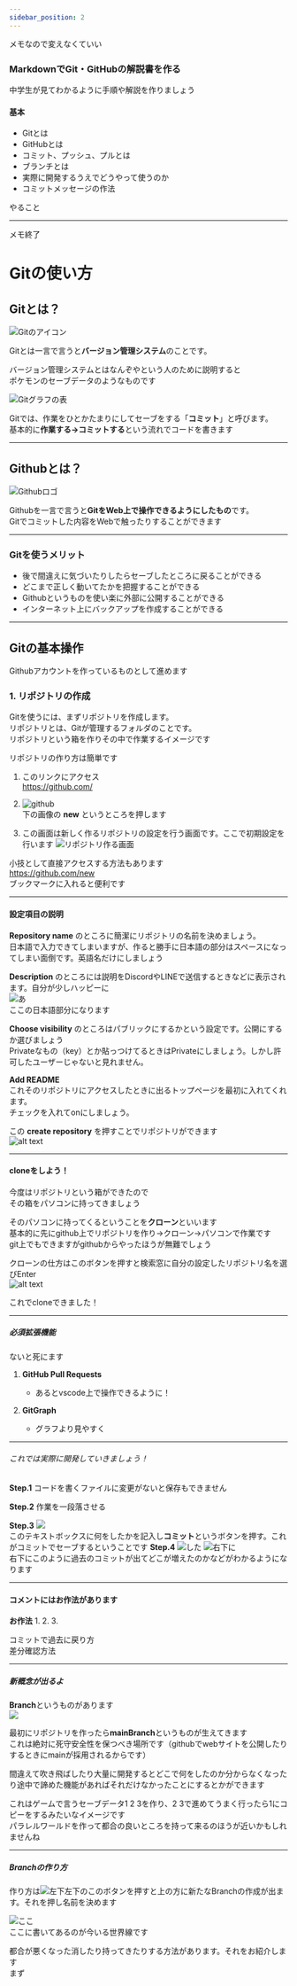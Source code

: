 ```yaml
---
sidebar_position: 2
---
```

メモなので変えなくていい
### MarkdownでGit・GitHubの解説書を作る
中学生が見てわかるように手順や解説を作りましょう

#### 基本
- Gitとは
- GitHubとは
- コミット、プッシュ、プルとは
- ブランチとは
- 実際に開発するうえでどうやって使うのか
- コミットメッセージの作法

やること

---
メモ終了
# Gitの使い方

## Gitとは？

![Gitのアイコン](./Git-Logo.png)

Gitとは一言で言うと**バージョン管理システム**のことです。

バージョン管理システムとはなんぞやという人のために説明すると  
ポケモンのセーブデータのようなものです

![Gitグラフの表](image.png)

Gitでは、作業をひとかたまりにしてセーブをする「**コミット**」と呼びます。  
基本的に**作業する→コミットする**という流れでコードを書きます

---

## Githubとは？

![Githubロゴ](image-2.png)

Githubを一言で言うと**GitをWeb上で操作できるようにしたもの**です。  
Gitでコミットした内容をWebで触ったりすることができます

---

### Gitを使うメリット
- 後で間違えに気づいたりしたらセーブしたところに戻ることができる
- どこまで正しく動いてたかを把握することができる
- Githubというものを使い楽に外部に公開することができる
- インターネット上にバックアップを作成することができる

---

## Gitの基本操作
Githubアカウントを作っているものとして進めます

### 1. リポジトリの作成

Gitを使うには、まずリポジトリを作成します。  
リポジトリとは、Gitが管理するフォルダのことです。  
リポジトリという箱を作りその中で作業するイメージです

リポジトリの作り方は簡単です

1. このリンクにアクセス  
   https://github.com/

2. ![github](image-3.png)  
   下の画像の **new** というところを押します

3. この画面は新しく作るリポジトリの設定を行う画面です。ここで初期設定を行います
   ![リポジトリ作る画面](image-4.png)

小技として直接アクセスする方法もあります  
https://github.com/new  
ブックマークに入れると便利です

---

#### 設定項目の説明

**Repository name** のところに簡潔にリポジトリの名前を決めましょう。  
日本語で入力できてしまいますが、作ると勝手に日本語の部分はスペースになってしまい面倒です。英語名だけにしましょう

**Description** のところには説明をDiscordやLINEで送信するときなどに表示されます。自分が少しハッピーに  
![あ](image-5.png)  
ここの日本語部分になります

**Choose visibility** のところはパブリックにするかという設定です。公開にするか選びましょう  
Privateなもの（key）とか貼っつけてるときはPrivateにしましょう。しかし許可したユーザーじゃないと見れません。

**Add README**  
これそのリポジトリにアクセスしたときに出るトップページを最初に入れてくれます。  
チェックを入れてonにしましょう。

この **create repository** を押すことでリポジトリができます  
![alt text](image-6.png)

---

#### cloneをしよう！

今度はリポジトリという箱ができたので  
その箱をパソコンに持ってきましょう

そのパソコンに持ってくるということを**クローン**といいます  
基本的に先にgithub上でリポジトリを作り→クローン→パソコンで作業です  
git上でもできますがgithubからやったほうが無難でしょう

クローンの仕方はこのボタンを押すと検索窓に自分の設定したリポジトリ名を選びEnter  
![alt text](image-7.png)

これでcloneできました！

---

##### 必須拡張機能
ないと死にます

1. **GitHub Pull Requests**
   - あるとvscode上で操作できるように！

2. **GitGraph**
   - グラフより見やすく

---

###### これでは実際に開発していきましょう！

**Step.1** コードを書くファイルに変更がないと保存もできません

**Step.2** 作業を一段落させる

**Step.3** ![](image-8.png)  
このテキストボックスに何をしたかを記入し**コミット**というボタンを押す。これがコミットでセーブするということです
**Step.4** ![
した
](image-13.png)
![右下に](image-9.png)  
右下にこのように過去のコミットが出てどこが増えたのかなどがわかるようになります

---

#### コメントにはお作法があります

**お作法**
1. 
2. 
3. 

コミットで過去に戻り方  
差分確認方法

---

##### 新概念が出るよ

**Branch**というものがあります  
![](image-10.png)

最初にリポジトリを作ったら**mainBranch**というものが生えてきます  
これは絶対に死守安全性を保つべき場所です（githubでwebサイトを公開したりするときにmainが採用されるからです）

間違えて吹き飛ばしたり大量に開発するとどこで何をしたのか分からなくなったり途中で諦めた機能があればそれだけなかったことにするとかができます

これはゲームで言うセーブデータ1 2 3を作り、2 3で進めてうまく行ったら1にコピーをするみたいなイメージです  
パラレルワールドを作って都合の良いところを持って来るのほうが近いかもしれませんね

---

##### Branchの作り方

作り方は![左下](image-11.png)左下のこのボタンを押すと上の方に新たなBranchの作成が出ます。それを押し名前を決めます

![ここ](image-12.png)  
ここに書いてあるのが今いる世界線です

都合が悪くなった消したり持ってきたりする方法があります。それをお紹介します  
まず